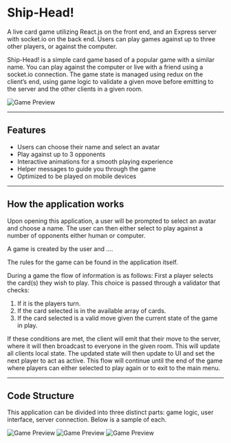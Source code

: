 # Ship-Head!

A live card game utilizing React.js on the front end, and an Express server with socket.io on the back end. Users can play games against up to three other players, or against the computer.

Ship-Head! is a simple card game based of a popular game with a similar name. You can play against the computer or live with a friend using a socket.io connection. The game state is managed using redux on the client’s end, using game logic to validate a given move before emitting to the server and the other clients in a given room.

![Game Preview](https://i.imgur.com/OW8f9td.png)

---

## Features

- Users can choose their name and select an avatar
- Play against up to 3 opponents
- Interactive animations for a smooth playing experience
- Helper messages to guide you through the game
- Optimized to be played on mobile devices

---

## How the application works

Upon opening this application, a user will be prompted to select an avatar and choose a name. The user can then either select to play against a number of opponents either human or computer.

A game is created by the user and ....

The rules for the game can be found in the application itself.

During a game the flow of information is as follows:
First a player selects the card(s) they wish to play. This choice is passed through a validator that checks:

1. If it is the players turn.
2. If the card selected is in the available array of cards.
3. If the card selected is a valid move given the current state of the game in play.

If these conditions are met, the client will emit that their move to the server, where it will then broadcast to everyone in the given room. This will update all clients local state. The updated state will then update to UI and set the next player to act as active. This flow will continue until the end of the game where players can either selected to play again or to exit to the main menu.

---

## Code Structure

This application can be divided into three distinct parts: game logic, user interface, server connection. Below is a sample of each.

![Game Preview](https://i.imgur.com/OW8f9td.png)
![Game Preview](https://i.imgur.com/OW8f9td.png)
![Game Preview](https://i.imgur.com/OW8f9td.png)
